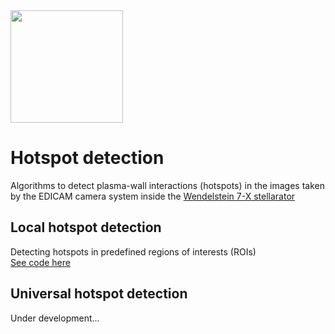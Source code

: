 <img src="https://github.com/szmate00/hotspot_detection/blob/master/figures/EK_logo_new_with_text_transparent_eng.png" height="180" />


# Hotspot detection
Algorithms to detect plasma-wall interactions (hotspots) in the images taken by the EDICAM camera system inside the [Wendelstein 7-X stellarator](https://www.ipp.mpg.de/w7x)

## Local hotspot detection
Detecting hotspots in predefined regions of interests (ROIs)<br>
[See code here](https://github.com/szmate00/hotspot_detection/blob/master/local_detection/hotspot_detect_roi.py)
## Universal hotspot detection
Under development...

